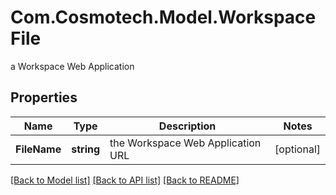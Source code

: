 # Com.Cosmotech.Model.WorkspaceFile
a Workspace Web Application

## Properties

Name | Type | Description | Notes
------------ | ------------- | ------------- | -------------
**FileName** | **string** | the Workspace Web Application URL | [optional] 

[[Back to Model list]](../README.md#documentation-for-models) [[Back to API list]](../README.md#documentation-for-api-endpoints) [[Back to README]](../README.md)

